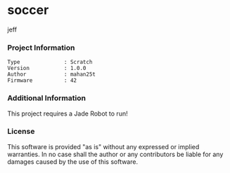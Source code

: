 soccer
================

jeff

### Project Information
```
Type              : Scratch
Version           : 1.0.0
Author            : mahan25t
Firmware          : 42
```

### Additional Information
This project requires a Jade Robot to run!

### License
This software is provided "as is" without any expressed or implied warranties.  In no case shall the author or any contributors be liable for any damages caused by the use of this software.

